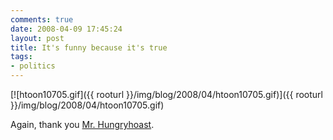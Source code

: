 ```yaml
---
comments: true
date: 2008-04-09 17:45:24
layout: post
title: It's funny because it's true
tags:
- politics
---
```


[![htoon10705.gif]({{ rooturl }}/img/blog/2008/04/htoon10705.gif)]({{ rooturl }}/img/blog/2008/04/htoon10705.gif)

Again, thank you [Mr. Hungryhoast](http://hungryghoast.tumblr.com/).
